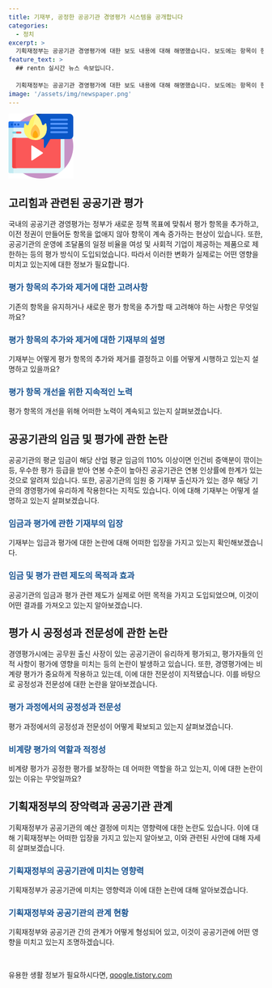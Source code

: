 ```yaml
---
title: 기재부, 공정한 공공기관 경영평가 시스템을 공개합니다
categories:
  - 정치
excerpt: >
  기획재정부는 공공기관 경영평가에 대한 보도 내용에 대해 해명했습니다. 보도에는 항목이 현실과 동떨어지고, 기준이 복잡하며, 기재부 입김이 반영되어 공정성 논란이 있다고 언급되었는데, 기재부는 이를 부정하고 있습니다. 기획재정부는 현 정부에서 지속적으로 지표 개선을 통해 평가 부담을 완화하고, 공공기관의 임금 관련 사항에 대해서도 설명하였습니다. 또한, 평가의 공정성과 전문성을 강조하며, 기획재정부의 장악력이 공공기관과의 관계를 멀어지게 한다는 주장에 대해서도 해명하고 있습니다.
feature_text: >
  ## rentn 실시간 뉴스 속보입니다.

  기획재정부는 공공기관 경영평가에 대한 보도 내용에 대해 해명했습니다. 보도에는 항목이 현실과 동떨어지고, 기준이 복잡하며, 기재부 입김이 반영되어 공정성 논란이 있다고 언급되었는데, 기재부는 이를 부정하고 있습니다. 기획재정부는 현 정부에서 지속적으로 지표 개선을 통해 평가 부담을 완화하고, 공공기관의 임금 관련 사항에 대해서도 설명하였습니다. 또한, 평가의 공정성과 전문성을 강조하며, 기획재정부의 장악력이 공공기관과의 관계를 멀어지게 한다는 주장에 대해서도 해명하고 있습니다.
image: '/assets/img/newspaper.png'
---
```


<p><img src="/assets/img/news.png" alt="rentncar 속보" /></p>

<h2 data-ke-size="size26">고리힘과 관련된 공공기관 평가</h2>

<p>국내의 공공기관 경영평가는 정부가 새로운 정책 목표에 맞춰서 평가 항목을 추가하고, 이전 정권이 만들어둔 항목을 없애지 않아 항목이 계속 증가하는 현상이 있습니다. 또한, 공공기관의 운영에 조달품의 일정 비율을 여성 및 사회적 기업이 제공하는 제품으로 제한하는 등의 평가 방식이 도입되었습니다. 따라서 이러한 변화가 실제로는 어떤 영향을 미치고 있는지에 대한 정보가 필요합니다.</p>

<h3><b><span style="color: #1a5490;">평가 항목의 추가와 제거에 대한 고려사항</span></b></h3>

<p>기존의 항목을 유지하거나 새로운 평가 항목을 추가할 때 고려해야 하는 사항은 무엇일까요?</p>

<h3><b><span style="color: #1a5490;">평가 항목의 추가와 제거에 대한 기재부의 설명</span></b></h3>

<p>기재부는 어떻게 평가 항목의 추가와 제거를 결정하고 이를 어떻게 시행하고 있는지 설명하고 있을까요?</p>

<h3><b><span style="color: #1a5490;">평가 항목 개선을 위한 지속적인 노력</span></b></h3>

<p>평가 항목의 개선을 위해 어떠한 노력이 계속되고 있는지 살펴보겠습니다.</p>

<h2 data-ke-size="size26">공공기관의 임금 및 평가에 관한 논란</h2>

<p>공공기관의 평균 임금이 해당 산업 평균 임금의 110% 이상이면 인건비 증액분이 깎이는 등, 우수한 평가 등급을 받아 연봉 수준이 높아진 공공기관은 연봉 인상률에 한계가 있는 것으로 알려져 있습니다. 또한, 공공기관의 임원 중 기재부 출신자가 있는 경우 해당 기관의 경영평가에 유리하게 작용한다는 지적도 있습니다. 이에 대해 기재부는 어떻게 설명하고 있는지 살펴보겠습니다.</p>

<h3><b><span style="color: #1a5490;">임금과 평가에 관한 기재부의 입장</span></b></h3>

<p>기재부는 임금과 평가에 대한 논란에 대해 어떠한 입장을 가지고 있는지 확인해보겠습니다.</p>

<h3><b><span style="color: #1a5490;">임금 및 평가 관련 제도의 목적과 효과</span></b></h3>

<p>공공기관의 임금과 평가 관련 제도가 실제로 어떤 목적을 가지고 도입되었으며, 이것이 어떤 결과를 가져오고 있는지 알아보겠습니다.</p>

<h2 data-ke-size="size26">평가 시 공정성과 전문성에 관한 논란</h2>

<p>경영평가시에는 공무원 출신 사장이 있는 공공기관이 유리하게 평가되고, 평가자들의 인적 사항이 평가에 영향을 미치는 등의 논란이 발생하고 있습니다. 또한, 경영평가에는 비계량 평가가 중요하게 작용하고 있는데, 이에 대한 전문성이 지적됐습니다. 이를 바탕으로 공정성과 전문성에 대한 논란을 알아보겠습니다.</p>

<h3><b><span style="color: #1a5490;">평가 과정에서의 공정성과 전문성</span></b></h3>

<p>평가 과정에서의 공정성과 전문성이 어떻게 확보되고 있는지 살펴보겠습니다.</p>

<h3><b><span style="color: #1a5490;">비계량 평가의 역할과 적정성</span></b></h3>

<p>비계량 평가가 공정한 평가를 보장하는 데 어떠한 역할을 하고 있는지, 이에 대한 논란이 있는 이유는 무엇일까요?</p>

<h2 data-ke-size="size26">기획재정부의 장악력과 공공기관 관계</h2>

<p>기획재정부가 공공기관의 예산 결정에 미치는 영향력에 대한 논란도 있습니다. 이에 대해 기획재정부는 어떠한 입장을 가지고 있는지 알아보고, 이와 관련된 사안에 대해 자세히 살펴보겠습니다.</p>

<h3><b><span style="color: #1a5490;">기획재정부의 공공기관에 미치는 영향력</span></b></h3>

<p>기획재정부가 공공기관에 미치는 영향력과 이에 대한 논란에 대해 알아보겠습니다.</p>

<h3><b><span style="color: #1a5490;">기획재정부와 공공기관의 관계 현황</span></b></h3>

<p>기획재정부와 공공기관 간의 관계가 어떻게 형성되어 있고, 이것이 공공기관에 어떤 영향을 미치고 있는지 조명하겠습니다.</p>

<p data-ke-size="size16">&nbsp;</p>
유용한 생활 정보가 필요하시다면, <a href="https://qoogle.tistory.com" rel="dofollow">qoogle.tistory.com</a>


